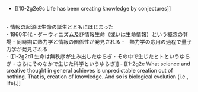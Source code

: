 - [[10-2g2e9c Life has been creating knowledge by conjectures]]
<br>
- 情報の起源は生命の誕生とともにはじまった
<br>
- 1860年代
- ダーウィニズム及び情報生命（或いは生命情報）という概念の登場
- 同時期に熱力学と情報の関係性が発見される
	-　熱力学の応用の過程で量子力学が発見される
<br>
- [[1-2g2d1 生命は無秩序が生み出したゆらぎ・その中で生じたヒトというゆらぎ・さらにそのなかで生じた科学というゆらぎ]]
- [[1-2g2e What science and creative thought in general achieves is unpredictable creation out of nothing. That is, creation of knowledge. And so is biological evolution (i.e., life).]]

